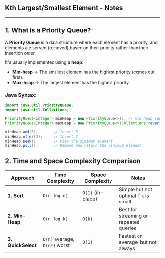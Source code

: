 ##  Kth Largest/Smallest Element - Notes

---

## 1. What is a Priority Queue?

A **Priority Queue** is a data structure where each element has a priority, and elements are served (removed) based on their priority rather than their insertion order.

It's usually implemented using a **heap**:

- **Min-heap** → The smallest element has the highest priority (comes out first).
- **Max-heap** → The largest element has the highest priority.

### Java Syntax:

```java
import java.util.PriorityQueue;
import java.util.Collections;

PriorityQueue<Integer> minHeap = new PriorityQueue<>(); // min-heap (default)
PriorityQueue<Integer> maxHeap = new PriorityQueue<>(Collections.reverseOrder()); // max-heap

minHeap.add(5);       // Insert 5
minHeap.offer(3);     // Insert 3
minHeap.peek();       // View the minimum element
minHeap.poll();       // Remove and return the minimum element
```

## 2. Time and Space Complexity Comparison
| Approach           | Time Complexity               | Space Complexity  | Notes                                  |
| ------------------ | ----------------------------- | ----------------- | -------------------------------------- |
| **1. Sort**        | `O(n log n)`                  | `O(1)` (in-place) | Simple but not optimal if `k` is small |
| **2. Min-Heap**    | `O(n log k)`                  | `O(k)`            | Best for streaming or repeated queries |
| **3. QuickSelect** | `O(n)` average, `O(n²)` worst | `O(1)`            | Fastest on average, but not always     |
```
